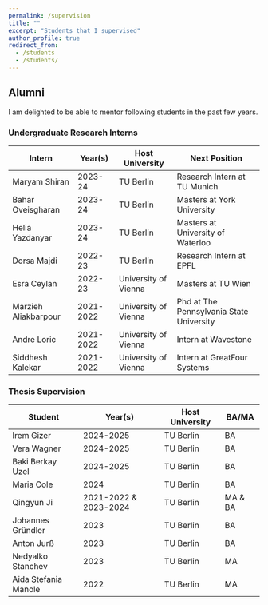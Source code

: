 ```yaml
---
permalink: /supervision
title: ""
excerpt: "Students that I supervised"
author_profile: true
redirect_from: 
  - /students
  - /students/
---
```


## Alumni
I am delighted to be able to mentor following students in the past few years.

###  Undergraduate Research Interns

| Intern  | Year(s)  | Host University  | Next Position |
|---|---|---|---|
|  Maryam Shiran  |  2023-24 | TU Berlin  |  Research Intern at TU Munich |
|  Bahar Oveisgharan |  2023-24 |  TU Berlin |   Masters at York University |
|  Helia Yazdanyar  |  2023-24 | TU Berlin  | Masters at University of Waterloo  |
|  Dorsa Majdi |  2022-23 |  TU Berlin |  Research Intern at EPFL |
|  Esra Ceylan  |  2022-23 | University of Vienna  | Masters at TU Wien |
|  Marzieh Aliakbarpour |  2021-2022 |  University of Vienna  |  Phd at The Pennsylvania State University |
|  Andre Loric  |  2021-2022 | University of Vienna  | Intern at Wavestone|
|  Siddhesh Kalekar |  2021-2022|  University of Vienna  | Intern at GreatFour Systems|


### Thesis Supervision


| Student  | Year(s)   | Host University |  BA/MA |
|---|---|---|---|
| Irem Gizer       |  2024-2025 | TU Berlin | BA    |
| Vera Wagner      | 2024-2025 | TU Berlin | BA    |
| Baki Berkay Uzel | 2024-2025 | TU Berlin |  BA    | 
| Maria Cole  | 2024 | TU Berlin |  BA |
| Qingyun Ji  | 2021-2022 & 2023-2024 | TU Berlin | MA & BA |
| Johannes Gründler  | 2023 | TU Berlin |  BA |
| Anton Jurß | 2023 | TU Berlin | BA | 
| Nedyalko Stanchev | 2023 | TU Berlin | MA | 
| Aida Stefania Manole  |  2022 | TU Berlin | MA    |
 
